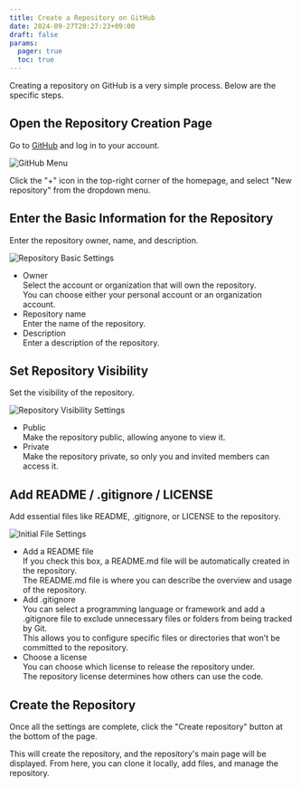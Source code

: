 ```yaml
---
title: Create a Repository on GitHub
date: 2024-09-27T20:27:23+09:00
draft: false
params:
  pager: true
  toc: true
---
```


Creating a repository on GitHub is a very simple process. Below are the specific steps.

## Open the Repository Creation Page

Go to [GitHub](https://github.com/) and log in to your account.

![GitHub Menu](images/github-new-repository.webp)

Click the "+" icon in the top-right corner of the homepage, and select "New repository" from the dropdown menu.

## Enter the Basic Information for the Repository

Enter the repository owner, name, and description.

![Repository Basic Settings](images/github-repository-basic-settings.webp)

- Owner  
  Select the account or organization that will own the repository.  
  You can choose either your personal account or an organization account.
- Repository name  
  Enter the name of the repository.
- Description  
  Enter a description of the repository.

## Set Repository Visibility

Set the visibility of the repository.

![Repository Visibility Settings](images/github-repository-visibility-setting.webp)

- Public  
  Make the repository public, allowing anyone to view it.
- Private  
  Make the repository private, so only you and invited members can access it.

## Add README / .gitignore / LICENSE

Add essential files like README, .gitignore, or LICENSE to the repository.

![Initial File Settings](images/github-repository-initial-file-settings.webp)

- Add a README file  
  If you check this box, a README.md file will be automatically created in the repository.  
  The README.md file is where you can describe the overview and usage of the repository.
- Add .gitignore  
  You can select a programming language or framework and add a .gitignore file to exclude unnecessary files or folders from being tracked by Git.  
  This allows you to configure specific files or directories that won’t be committed to the repository.
- Choose a license  
  You can choose which license to release the repository under.  
  The repository license determines how others can use the code.

## Create the Repository

Once all the settings are complete, click the "Create repository" button at the bottom of the page.

This will create the repository, and the repository's main page will be displayed. From here, you can clone it locally, add files, and manage the repository.
